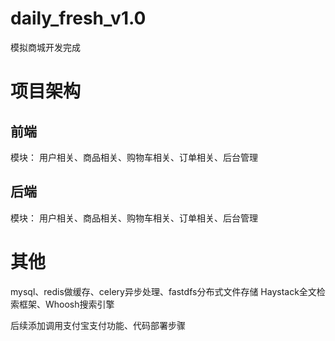 # daily_fresh_v1.0
模拟商城开发完成

# 项目架构
## 前端
模块：
用户相关、商品相关、购物车相关、订单相关、后台管理

## 后端
模块：
用户相关、商品相关、购物车相关、订单相关、后台管理

# 其他
mysql、redis做缓存、celery异步处理、fastdfs分布式文件存储
Haystack全文检索框架、Whoosh搜索引擎

后续添加调用支付宝支付功能、代码部署步骤
